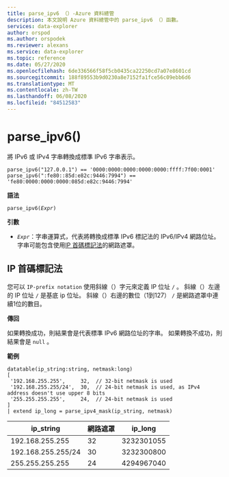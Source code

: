 ```yaml
---
title: parse_ipv6 （）-Azure 資料總管
description: 本文說明 Azure 資料總管中的 parse_ipv6 （）函數。
services: data-explorer
author: orspod
ms.author: orspodek
ms.reviewer: alexans
ms.service: data-explorer
ms.topic: reference
ms.date: 05/27/2020
ms.openlocfilehash: 6de336566f58f5cb0435ca22250cd7a07e8601cd
ms.sourcegitcommit: 188f89553b9d0230a8e7152fa1fce56c09ebb6d6
ms.translationtype: MT
ms.contentlocale: zh-TW
ms.lasthandoff: 06/08/2020
ms.locfileid: "84512583"
---
```

# <a name="parse_ipv6"></a>parse_ipv6()

將 IPv6 或 IPv4 字串轉換成標準 IPv6 字串表示。

```kusto
parse_ipv6("127.0.0.1") == '0000:0000:0000:0000:0000:ffff:7f00:0001'
parse_ipv6(":fe80::85d:e82c:9446:7994") == 'fe80:0000:0000:0000:085d:e82c:9446:7994'
```

**語法**

`parse_ipv6(`*`Expr`*`)`

**引數**

* *`Expr`*：字串運算式，代表將轉換成標準 IPv6 標記法的 IPv6/IPv4 網路位址。 字串可能包含使用[IP 首碼標記法](#ip-prefix-notation)的網路遮罩。

## <a name="ip-prefix-notation"></a>IP 首碼標記法

您可以 `IP-prefix notation` 使用斜線（）字元來定義 IP 位址 `/` 。
斜線（）左邊的 IP 位址 `/` 是基底 ip 位址。 斜線（）右邊的數位（1到127） `/` 是網路遮罩中連續1位的數目。

**傳回**

如果轉換成功，則結果會是代表標準 IPv6 網路位址的字串。
如果轉換不成功，則結果會是 `null` 。

**範例**

<!-- csl: https://help.kusto.windows.net/Samples -->
```kusto
datatable(ip_string:string, netmask:long)
[
 '192.168.255.255',     32,  // 32-bit netmask is used
 '192.168.255.255/24',  30,  // 24-bit netmask is used, as IPv4 address doesn't use upper 8 bits
 '255.255.255.255',     24,  // 24-bit netmask is used
]
| extend ip_long = parse_ipv4_mask(ip_string, netmask)
```

|ip_string|網路遮罩|ip_long|
|---|---|---|
|192.168.255.255|32|3232301055|
|192.168.255.255/24|30|3232300800|
|255.255.255.255|24|4294967040|


